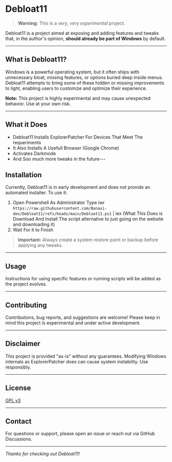 
# Debloat11

> **Warning:** This is a *very, very experimental* project.

Debloat11 is a project aimed at exposing and adding features and tweaks that, in the author's opinion, **should already be part of Windows** by default.

---

## What is Debloat11?

Windows is a powerful operating system, but it often ships with unnecessary bloat, missing features, or options buried deep inside menus. Debloat11 attempts to bring some of these hidden or missing improvements to light, enabling users to customize and optimize their experience.

**Note:** This project is highly experimental and may cause unexpected behavior. Use at your own risk.

---

## What it Does

- Debloat11 Installs ExplorerPatcher For Devices That Meet The requeriments 
- It Also Installs A Usefull Browser (Google Chrome)
- Activates Darkmode
- And Soo much more tweaks in the future---

## Installation

Currently, Debloat11 is in early development and does not provide an automated installer. To use it:

1. Open Powershell As Administrator
Type iwr `https://raw.githubusercontent.com/Banaxi-dev/Debloat11/refs/heads/main/Debloat11.ps1` | iex (What This Does is Download And Install The script alternative to just going on the website and downloading it)
3. Wait For it to Finish

> **Important:** Always create a system restore point or backup before applying any tweaks.

---

## Usage

Instructions for using specific features or running scripts will be added as the project evolves.

---

## Contributing

Contributions, bug reports, and suggestions are welcome! Please keep in mind this project is experimental and under active development.

---

## Disclaimer

This project is provided "as-is" without any guarantees. Modifying Windows internals as ExplorerPatcher does can cause system instability. Use responsibly.

---

## License

[GPL v3](LICENSE)

---

## Contact

For questions or support, please open an issue or reach out via GitHub Discussions.

---

*Thanks for checking out Debloat11!*
